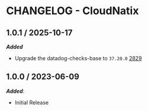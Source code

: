 # CHANGELOG - CloudNatix

## 1.0.1 / 2025-10-17

***Added***

* Upgrade the datadog-checks-base to `37.20.0` [2829](@https://github.com/DataDog/integrations-extras/pull/2829)

## 1.0.0 / 2023-06-09

***Added***:

* Initial Release
